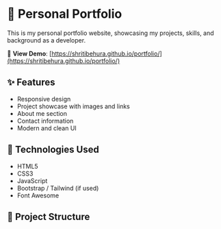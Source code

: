 # 💼 Personal Portfolio

This is my personal portfolio website, showcasing my projects, skills, and background as a developer.

🔗 **View Demo**: [https://shritibehura.github.io/portfolio/](https://shritibehura.github.io/portfolio/)

## ✨ Features

- Responsive design
- Project showcase with images and links
- About me section
- Contact information
- Modern and clean UI

## 🚀 Technologies Used

- HTML5
- CSS3
- JavaScript
- Bootstrap / Tailwind (if used)
- Font Awesome

## 📁 Project Structure

